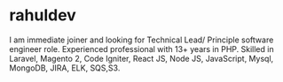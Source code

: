 # rahuldev
I am immediate joiner and looking for Technical Lead/ Principle software engineer role. Experienced professional with 13+ years in PHP. Skilled in Laravel, Magento 2, Code Igniter, React JS, Node JS, JavaScript, Mysql, MongoDB, JIRA, ELK, SQS,S3.
